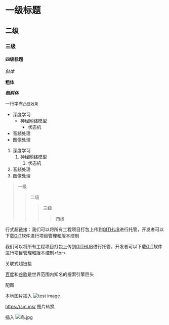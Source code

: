 # 一级标题

## 二级

### 三级

#### 四级标题


*斜体*

**粗体**

***粗斜体***

一行字有`凸显效果`

* 深度学习
  * 神经网络模型
    * 状态机
* 音频处理
* 图像处理

1. 深度学习
	1. 神经网络模型
		1. 状态机
2. 音频处理
3. 图像处理

>一级
>>二级
>>>三级
>>>>四级

行式超链接：我们可以将所有工程项目打包上传到[GITHUB](https://www.github.com "GITHUB website")进行托管，开发者可以下载[GIT](https://git-scm.com/downloads "GIT app")软件进行项目管理和版本控制

我们可以将所有工程项目打包上传到[GITHUB][1]进行托管，开发者可以下载[GIT][2]软件进行项目管理和版本控制<\br>

[1]:https://www.github.com "GITHUB website"
[2]:https://git-scm.com/downloads "GIT app"

关联式超链接

[百度][1]和[谷歌][2]是世界范围内知名的搜索引擎巨头

[3]:https://www.baidu.com "百度"
[4]:https://www.google.com "谷歌"

配图

本地图片插入 ![test image](C:/Users\58463/Desktop/yolov3_spp/鸟.jpg "title")

https://sm.ms/  图片转换

插入
![鸟.jpg](https://i.loli.net/2021/11/25/rHAGOPXo5m6CZhT.jpg)
